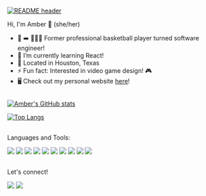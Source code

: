 [![README header](https://user-images.githubusercontent.com/80993098/140383970-fcf7773d-58ca-4e24-948e-8332a26e02e2.png)](https://github.com/amberorrange)

Hi, I'm Amber 👋 (she/her)
- 🏀  ➡️ 👩🏾‍💻 Former professional basketball player turned software engineer!
- 📖  I’m currently learning React!
- 📍 Located in Houston, Texas
- ⚡ Fun fact: Interested in video game design! 🎮 
- 🖥️ Check out my personal website [here]!




[here]: https://amberorrange.me
##

[![Amber's GitHub stats](https://github-readme-stats.vercel.app/api?username=amberorrange&show_icons=true&theme=calm&hide=contribs)](https://github.com/amberorrange)


[![Top Langs](https://github-readme-stats.vercel.app/api/top-langs/?username=amberorrange&layout=compact&theme=calm&card_width=450)](https://github.com/amberorrange)

##

Languages and Tools:


            

                                                                                                        
  <div>                                                                                                      
    <img src="https://img.shields.io/badge/Python-3776AB?style=for-the-badge&logo=python&logoColor=white">
    <img  src="https://img.shields.io/badge/JavaScript-323330?style=for-the-badge&logo=javascript&logoColor=F7DF1E">
    <img  src="https://img.shields.io/badge/HTML5-E34F26?style=for-the-badge&logo=html5&logoColor=white">
    <img  src="https://img.shields.io/badge/CSS3-1572B6?style=for-the-badge&logo=css3&logoColor=white">
    <img  src="https://img.shields.io/badge/PostgreSQL-316192?style=for-the-badge&logo=postgresql&logoColor=white">
    <img  src="https://img.shields.io/badge/React-20232A?style=for-the-badge&logo=react&logoColor=61DAFB">
    <img  src="https://img.shields.io/badge/Bootstrap-563D7C?style=for-the-badge&logo=bootstrap&logoColor=white">
    <img  src="https://img.shields.io/badge/jQuery-0769AD?style=for-the-badge&logo=jquery&logoColor=white">
    <img  src="https://img.shields.io/badge/Flask-000000?style=for-the-badge&logo=flask&logoColor=white">
    <img  src="https://img.shields.io/badge/Git-F05032?style=for-the-badge&logo=git&logoColor=white">
  <div>

                                                                                                              
##

 Let's connect!

<a href="https://www.linkedin.com/in/amber-orrange-54b31611a"><img src="https://img.shields.io/badge/linkedin-%230077B5.svg?&style=for-the-badge&logo=linkedin&logoColor=white" /></a>
<a href="mailto:orrangeamber@gmail.com"><img src="https://img.shields.io/badge/-Gmail-%23333?style=for-the-badge&logo=gmail&logoColor=white" target="_blank"></a>






